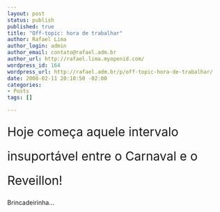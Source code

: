 ```yaml
--- 
layout: post
status: publish
published: true
title: "Off-topic: hora de trabalhar"
author: Rafael Lima
author_login: admin
author_email: contato@rafael.adm.br
author_url: http://rafael.lima.myopenid.com/
wordpress_id: 164
wordpress_url: http://rafael.adm.br/p/off-topic-hora-de-trabalhar/
date: 2008-02-11 20:10:50 -02:00
categories: 
- Posts
tags: []

---
```

<span style="font-size: 2em; line-height: 2em">Hoje come&ccedil;a aquele intervalo insuport&aacute;vel entre o Carnaval e o Reveillon!</span>

Brincadeirinha...
